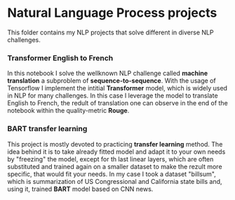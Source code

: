# Natural Language Process projects

This folder contains my NLP projects that solve different in diverse NLP challenges.

### Transformer English to French
In this notebook I solve the wellknown NLP challenge called **machine translation** a subproblem of **sequence-to-sequence**. With the usage of Tensorflow I implement the intitial **Transformer** model, which is widely used in NLP for many challenges. In this case I leverage the model to translate English to French, the redult of translation one can observe in the end of the notebook within the quality-metric **Rouge**. 
### BART transfer learning
This project is mostly devoted to practicing **transfer learning** method. The idea behind it is to take already fitted model and adapt it to your own needs by "freezing" the model, except for th last linear layers, which are often substituted and trained again on a smaller dataset to make the rezult more specific, that would fit your needs. In my case I took a dataset "billsum", which is summarization of US Congressional and California state bills and, using it, trained **BART** model based on CNN news.

 



